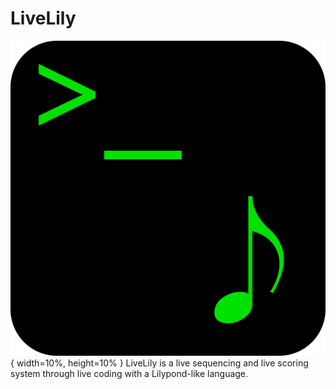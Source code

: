 # LiveLily
![LiveLily logo](livelily/bin/data/livelily_logo.png?raw=true){ width=10%, height=10% }
LiveLily is a live sequencing and live scoring system through live coding with a Lilypond-like language.
